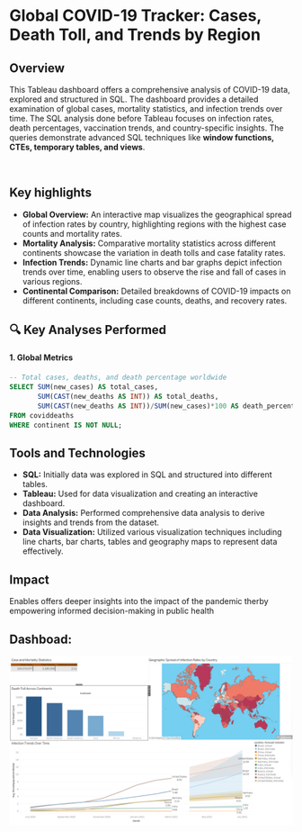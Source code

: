 # Global COVID-19 Tracker: Cases, Death Toll, and Trends by Region

## Overview
This Tableau dashboard offers a comprehensive analysis of COVID-19 data, explored and structured in SQL. The dashboard provides a detailed examination of global cases, mortality statistics, and infection trends over time. The SQL analysis done before Tableau focuses on  infection rates, death percentages, vaccination trends, and country-specific insights. The queries demonstrate advanced SQL techniques like **window functions, CTEs, temporary tables, and views**.

​
## Key highlights
- **Global Overview:** An interactive map visualizes the geographical spread of infection rates by country, highlighting regions with the highest case counts and mortality rates.
- **Mortality Analysis:** Comparative mortality statistics across different continents showcase the variation in death tolls and case fatality rates.
- **Infection Trends:** Dynamic line charts and bar graphs depict infection trends over time, enabling users to observe the rise and fall of cases in various regions.
- **Continental Comparison:** Detailed breakdowns of COVID-19 impacts on different continents, including case counts, deaths, and recovery rates.

## 🔍 Key Analyses Performed

#### 1. Global Metrics

```sql
-- Total cases, deaths, and death percentage worldwide
SELECT SUM(new_cases) AS total_cases, 
       SUM(CAST(new_deaths AS INT)) AS total_deaths, 
       SUM(CAST(new_deaths AS INT))/SUM(new_cases)*100 AS death_percentage
FROM coviddeaths
WHERE continent IS NOT NULL;
```

## Tools and Technologies
- **SQL:** Initially data was explored in SQL and structured into different tables.
- **Tableau:** Used for data visualization and creating an interactive dashboard.
- **Data Analysis:** Performed comprehensive data analysis to derive insights and trends from the dataset.
- **Data Visualization:** Utilized various visualization techniques including line charts, bar charts, tables and geography maps to represent data effectively.

## Impact

Enables offers deeper insights into the impact of the pandemic therby empowering informed decision-making in public health




## Dashboad:

![image](https://github.com/edwin-samuel-giftson/My-Projects/blob/main/My%20Projects/Global-Pandemic-Tracker/Pandemic-Tracker-Dashboard.png?raw=true)


